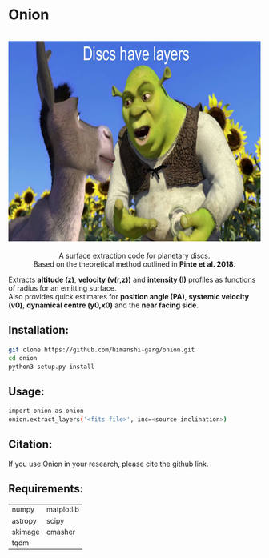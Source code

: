 # Onion

<p align="center">
  <br/>
  <img src="https://github.com/himanshi-garg/onion/blob/main/supplementary/shrek.jpg" width="600" height="400"><br/>
  <br>
  A surface extraction code for planetary discs.<br/>
  Based on the theoretical method outlined in <b>Pinte et al. 2018</b>.
  <br/>
</p>

Extracts **altitude (z)**, **velocity (v(r,z))** and **intensity (I)** profiles as functions of radius for an emitting surface.  
Also provides quick estimates for **position angle (PA)**, **systemic velocity (v0)**, **dynamical centre (y0,x0)** and the **near facing side**.

## Installation:
```bash
git clone https://github.com/himanshi-garg/onion.git
cd onion
python3 setup.py install
```

## Usage:
```bash
import onion as onion
onion.extract_layers('<fits file>', inc=<source inclination>)
```

## Citation:
If you use Onion in your research, please cite the github link.

## Requirements:
<table border="0">
 <tr>
    <td>numpy</td>
    <td>matplotlib</td>
 </tr>
 <tr>
    <td>astropy</td>
    <td>scipy</td>
 </tr>
 <tr>
    <td>skimage</td>
    <td>cmasher</td>
 </tr>
 <tr>
    <td>tqdm</td>
    <td></td>
 </tr>
</table>
